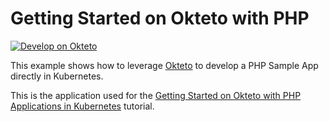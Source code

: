 # Getting Started on Okteto with PHP

[![Develop on Okteto](https://okteto.com/develop-okteto.svg)](https://cloud.okteto.com/deploy?repository=https://github.com/okteto/php-getting-started)

This example shows how to leverage [Okteto](https://github.com/okteto/okteto) to develop a PHP Sample App directly in Kubernetes. 

This is the application used for the [Getting Started on Okteto with PHP Applications in Kubernetes](https://www.okteto.com/docs/samples/php/) tutorial.
